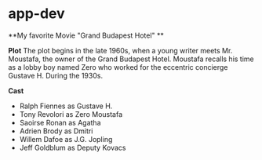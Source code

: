 # app-dev
**My favorite Movie "Grand Budapest Hotel" **

**Plot**
The plot begins in the late 1960s, when a young writer meets Mr. Moustafa, the owner of the Grand Budapest Hotel. Moustafa recalls his time as a lobby boy named Zero who worked for the eccentric concierge Gustave H. During the 1930s.

**Cast**
- Ralph Fiennes as Gustave H.
- Tony Revolori as Zero Moustafa
- Saoirse Ronan as Agatha
- Adrien Brody as Dmitri
- Willem Dafoe as J.G. Jopling
- Jeff Goldblum as Deputy Kovacs


